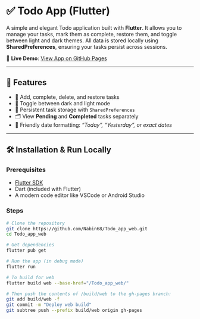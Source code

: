 # ✅ Todo App (Flutter)

A simple and elegant Todo application built with **Flutter**. It allows you to manage your tasks, mark them as complete, restore them, and toggle between light and dark themes. All data is stored locally using **SharedPreferences**, ensuring your tasks persist across sessions.

🚀 **Live Demo**: [View App on GitHub Pages](https://nabin68.github.io/Todo_app_web/)

---

## 📱 Features

- 📝 Add, complete, delete, and restore tasks
- 🌙 Toggle between dark and light mode
- 📂 Persistent task storage with `SharedPreferences`
- 🗂️ View **Pending** and **Completed** tasks separately
- 📆 Friendly date formatting: *“Today”, “Yesterday”, or exact dates*

---

## 🛠️ Installation & Run Locally

### Prerequisites
- [Flutter SDK](https://flutter.dev/docs/get-started/install)
- Dart (included with Flutter)
- A modern code editor like VSCode or Android Studio

### Steps

```bash
# Clone the repository
git clone https://github.com/Nabin68/Todo_app_web.git
cd Todo_app_web

# Get dependencies
flutter pub get

# Run the app (in debug mode)
flutter run

# To build for web
flutter build web --base-href="/Todo_app_web/"

# Then push the contents of /build/web to the gh-pages branch:
git add build/web -f
git commit -m "Deploy web build"
git subtree push --prefix build/web origin gh-pages
